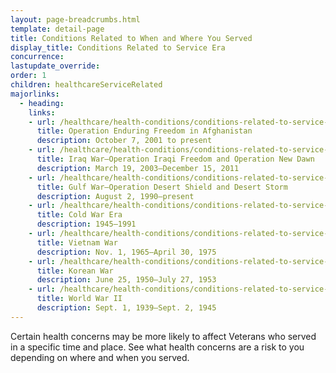 ```yaml
---
layout: page-breadcrumbs.html
template: detail-page
title: Conditions Related to When and Where You Served
display_title: Conditions Related to Service Era
concurrence: 
lastupdate_override: 
order: 1
children: healthcareServiceRelated
majorlinks: 
  - heading:
    links:
    - url: /healthcare/health-conditions/conditions-related-to-service-era/operation-enduring-freedom/
      title: Operation Enduring Freedom in Afghanistan
      description: October 7, 2001 to present
    - url: /healthcare/health-conditions/conditions-related-to-service-era/iraq-war/
      title: Iraq War—Operation Iraqi Freedom and Operation New Dawn
      description: March 19, 2003—December 15, 2011
    - url: /healthcare/health-conditions/conditions-related-to-service-era/gulf-war/
      title: Gulf War—Operation Desert Shield and Desert Storm
      description: August 2, 1990—present
    - url: /healthcare/health-conditions/conditions-related-to-service-era/cold-war-era/
      title: Cold War Era
      description: 1945—1991
    - url: /healthcare/health-conditions/conditions-related-to-service-era/vietnam-war/
      title: Vietnam War
      description: Nov. 1, 1965—April 30, 1975
    - url: /healthcare/health-conditions/conditions-related-to-service-era/korean-war/
      title: Korean War
      description: June 25, 1950—July 27, 1953
    - url: /healthcare/health-conditions/conditions-related-to-service-era/world-war-ii/
      title: World War II
      description: Sept. 1, 1939—Sept. 2, 1945
---
```


<div class="va-introtext">

Certain health concerns may be more likely to affect Veterans who served in a specific time and place. See what health concerns are a risk to you depending on where and when you served.

</div>



